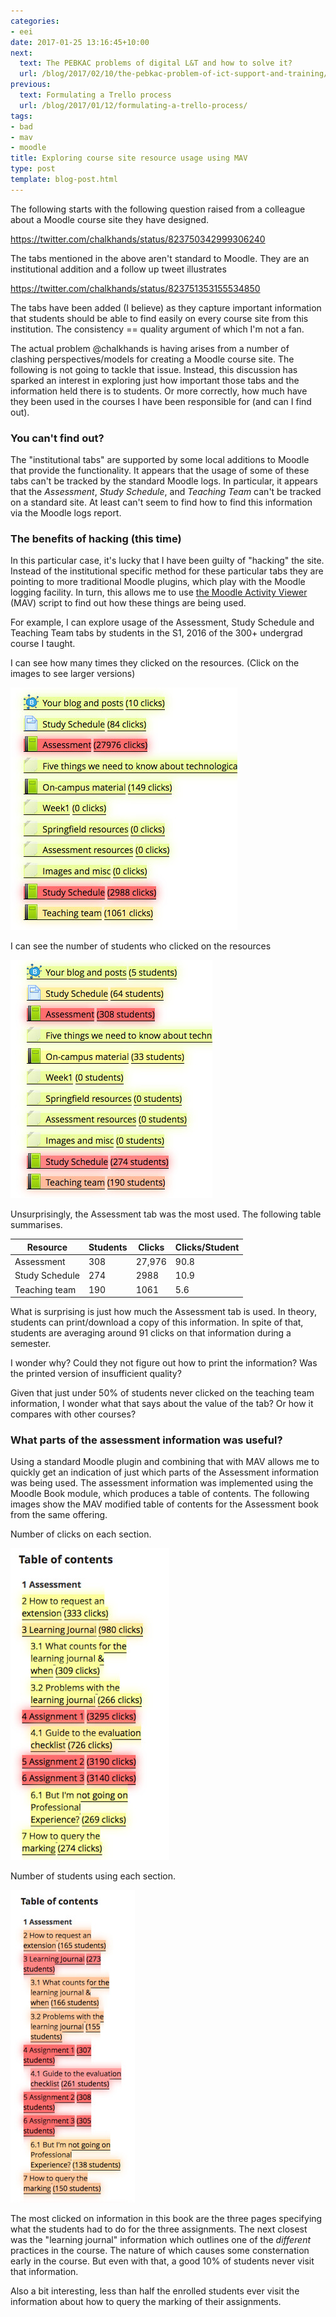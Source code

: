 ```yaml
---
categories:
- eei
date: 2017-01-25 13:16:45+10:00
next:
  text: The PEBKAC problems of digital L&T and how to solve it?
  url: /blog/2017/02/10/the-pebkac-problem-of-ict-support-and-training/
previous:
  text: Formulating a Trello process
  url: /blog/2017/01/12/formulating-a-trello-process/
tags:
- bad
- mav
- moodle
title: Exploring course site resource usage using MAV
type: post
template: blog-post.html
---
```

The following starts with the following question raised from a colleague about a Moodle course site they have designed.

https://twitter.com/chalkhands/status/823750342999306240

The tabs mentioned in the above aren't standard to Moodle. They are an institutional addition and a follow up tweet illustrates

https://twitter.com/chalkhands/status/823751353155534850

The tabs have been added (I believe) as they capture important information that students should be able to find easily on every course site from this institution. The consistency == quality argument of which I'm not a fan.

The actual problem @chalkhands is having arises from a number of clashing perspectives/models for creating a Moodle course site. The following is not going to tackle that issue. Instead, this discussion has sparked an interest in exploring just how important those tabs and the information held there is to students. Or more correctly, how much have they been used in the courses I have been responsible for (and can I find out).

### You can't find out?

The "institutional tabs" are supported by some local additions to Moodle that provide the functionality. It appears that the usage of some of these tabs can't be tracked by the standard Moodle logs. In particular, it appears that the _Assessment_, _Study Schedule_, and _Teaching Team_ can't be tracked on a standard site. At least can't seem to find how to find this information via the Moodle logs report.

### The benefits of hacking (this time)

In this particular case, it's lucky that I have been guilty of "hacking" the site. Instead of the institutional specific method for these particular tabs they are pointing to more traditional Moodle plugins, which play with the Moodle logging facility. In turn, this allows me to use [the Moodle Activity Viewer](https://github.com/damoclark/mav-enterprise) (MAV) script to find out how these things are being used.

For example, I can explore usage of the Assessment, Study Schedule and Teaching Team tabs by students in the S1, 2016 of the 300+ undergrad course I taught.

I can see how many times they clicked on the resources. (Click on the images to see larger versions)

[![EDC3100 2016, S1, Clicks](images/31699623433_98661677ec.jpg)](https://www.flickr.com/photos/david_jones/31699623433/in/dateposted-public/ "EDC3100 2016, S1, Clicks")
<script async src="//embedr.flickr.com/assets/client-code.js" charset="utf-8"></script>

I can see the number of students who clicked on the resources

[![EDC3100 2016, S1, Students](images/32389239801_17021db029.jpg)](https://www.flickr.com/photos/david_jones/32389239801/in/dateposted-public/ "EDC3100 2016, S1, Students")
<script async src="//embedr.flickr.com/assets/client-code.js" charset="utf-8"></script>

Unsurprisingly, the Assessment tab was the most used. The following table summarises.

| Resource | Students | Clicks | Clicks/Student |
| --- | --- | --- | --- |
| Assessment | 308 | 27,976 | 90.8 |
| Study Schedule | 274 | 2988 | 10.9 |
| Teaching team | 190 | 1061 | 5.6 |

What is surprising is just how much the Assessment tab is used. In theory, students can print/download a copy of this information. In spite of that, students are averaging around 91 clicks on that information during a semester.

I wonder why? Could they not figure out how to print the information? Was the printed version of insufficient quality?

Given that just under 50% of students never clicked on the teaching team information, I wonder what that says about the value of the tab? Or how it compares with other courses?

### What parts of the assessment information was useful?

Using a standard Moodle plugin and combining that with MAV allows me to quickly get an indication of just which parts of the Assessment information was being used. The assessment information was implemented using the Moodle Book module, which produces a table of contents. The following images show the MAV modified table of contents for the Assessment book from the same offering.

Number of clicks on each section.

[![Screen Shot 2017-01-25 at 1.11.05 pm](images/32470708926_693b0bbcf1.jpg)](https://www.flickr.com/photos/david_jones/32470708926/in/dateposted-public/ "Screen Shot 2017-01-25 at 1.11.05 pm")
<script async src="//embedr.flickr.com/assets/client-code.js" charset="utf-8"></script>

Number of students using each section.

[![EDC3100 Assessment contents by student](images/32470707516_fa4471b1c7.jpg)](https://www.flickr.com/photos/david_jones/32470707516/in/dateposted-public/ "EDC3100 Assessment contents by student")
<script async src="//embedr.flickr.com/assets/client-code.js" charset="utf-8"></script>

The most clicked on information in this book are the three pages specifying what the students had to do for the three assignments. The next closest was the "learning journal" information which outlines one of the _different_ practices in the course. The nature of which causes some consternation early in the course. But even with that, a good 10% of students never visit that information.

Also a bit interesting, less than half the enrolled students ever visit the information about how to query the marking of their assignments.